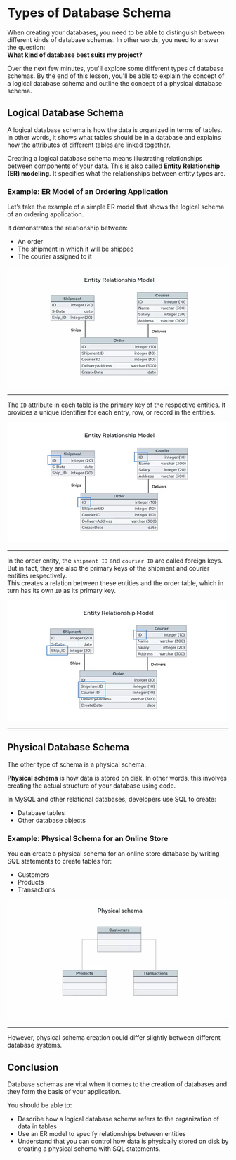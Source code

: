 # **Types of Database Schema**

When creating your databases, you need to be able to distinguish between different kinds of database schemas. In other words, you need to answer the question:  
**What kind of database best suits my project?**

Over the next few minutes, you'll explore some different types of database schemas. By the end of this lesson, you'll be able to explain the concept of a logical database schema and outline the concept of a physical database schema.

## **Logical Database Schema**

A logical database schema is how the data is organized in terms of tables.  
In other words, it shows what tables should be in a database and explains how the attributes of different tables are linked together.

Creating a logical database schema means illustrating relationships between components of your data. This is also called **Entity Relationship (ER) modeling**. It specifies what the relationships between entity types are.

### **Example: ER Model of an Ordering Application**

Let’s take the example of a simple ER model that shows the logical schema of an ordering application.

It demonstrates the relationship between:

- An order
- The shipment in which it will be shipped
- The courier assigned to it

<img src="schema-1.png"/>

---

The `ID` attribute in each table is the primary key of the respective entities. It provides a unique identifier for each entry, row, or record in the entities.

<img src="schema-2.png"/>

---

In the order entity, the `shipment ID` and `courier ID` are called foreign keys.  
But in fact, they are also the primary keys of the shipment and courier entities respectively.  
This creates a relation between these entities and the order table, which in turn has its own `ID` as its primary key.

<img src="schema-3.png"/>

---

## **Physical Database Schema**

The other type of schema is a physical schema.

**Physical schema** is how data is stored on disk. In other words, this involves creating the actual structure of your database using code.

In MySQL and other relational databases, developers use SQL to create:

- Database tables
- Other database objects

### **Example: Physical Schema for an Online Store**

You can create a physical schema for an online store database by writing SQL statements to create tables for:

- Customers
- Products
- Transactions

<img src="schema-4.png"/>

---

However, physical schema creation could differ slightly between different database systems.

## **Conclusion**

Database schemas are vital when it comes to the creation of databases and they form the basis of your application.

You should be able to:

- Describe how a logical database schema refers to the organization of data in tables  
- Use an ER model to specify relationships between entities  
- Understand that you can control how data is physically stored on disk by creating a physical schema with SQL statements.
